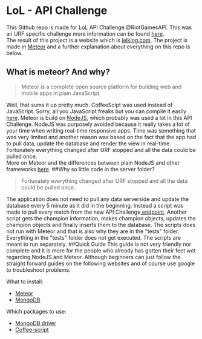 # LoL - API Challenge
This Github repo is made for LoL API Challenge @RiotGamesAPI. This was an URF specific challenge more information can be found [here](https://developer.riotgames.com/discussion/riot-games-api/show/bX8Z86bm).
<br>
The result of this project is a website which is [lelking.com](http://www.lelking.com/). The project is made in [Meteor](https://www.meteor.com/) and a further explanation about everything on this repo is below.
## What is meteor? And why?
> Meteor is a complete open source platform for building web and mobile apps in plain JavaScript.

Well, that sums it up pretty much. CoffeeScipt was used instead of JavaScript. Sorry, all you JavaScript freaks but you can compile it easily [here](http://js2.coffee/). Meteor is build on [NodeJS](https://nodejs.org/), which probably was used a lot in this API Challenge. NodeJS was purposely avoided because it really takes a lot of your time when writing real-time responsive apps. Time was something that was very limited and another reason was based on the fact that the app had to pull data, update the database and render the view in real-time. Fortunately everything changed after URF stopped and all the data could be pulled once.
<br>
More on Meteor and the differences between plain NodeJS and other frameworks [here](http://www.quora.com/JavaScript-Frameworks/AngularJS-Meteor-Backbone-Express-or-plain-NodeJs-When-to-use-each-one).
##Why so little code in the server folder?
>Fortunately everything changed after URF stopped and all the data could be pulled once.

The application does not need to pull any data serverside and update the database every 5 minute as it did in the beginning. Instead a script was made to pull every match from the new API Challenge[ endpoint](https://developer.riotgames.com/api/methods#!/980/3340). Another script gets the champion information, makes champion objects, updates the champion objects and finally inserts them to the database. The scripts does not run with Meteor and that is also why they are in the "tests" folder. Everything in the "tests" folder does not get executed. The scripts are meant to run separately.
##Quick Guide
This guide is not very friendly nor complete and it is more for the people who already has gotten their feet wet regarding NodeJS and Meteor. Although beginners can just follow the straight forward guides on the following websites and of course use google to troubleshoot problems.

What to install:
* [Meteor](https://www.meteor.com/install)
* [MongoDB](https://www.mongodb.org/downloads)

Which packages to use:
* [MongoDB driver](https://www.npmjs.com/package/mongodb)
* [Coffee-script](https://www.npmjs.com/package/coffee-script)

